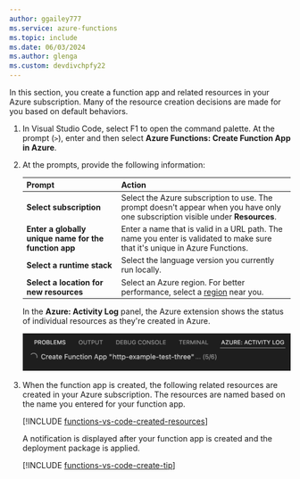 ```yaml
---
author: ggailey777
ms.service: azure-functions
ms.topic: include
ms.date: 06/03/2024
ms.author: glenga
ms.custom: devdivchpfy22
---
```


In this section, you create a function app and related resources in your Azure subscription. Many of the resource creation decisions are made for you based on default behaviors.

1. In Visual Studio Code, select F1 to open the command palette. At the prompt (`>`), enter and then select **Azure Functions: Create Function App in Azure**.

1. At the prompts, provide the following information:

    |Prompt|Action|
    |--|--|
    |**Select subscription**| Select the Azure subscription to use. The prompt doesn't appear when you have only one subscription visible under **Resources**. |
    |**Enter a globally unique name for the function app**| Enter a name that is valid in a URL path. The name you enter is validated to make sure that it's unique in Azure Functions.|
    |**Select a runtime stack**| Select the language version you currently run locally. |
    |**Select a location for new resources**| Select an Azure region. For better performance, select a [region](https://azure.microsoft.com/regions/) near you.|

    In the **Azure: Activity Log** panel, the Azure extension shows the status of individual resources as they're created in Azure.

    ![Screenshot that shows the log of Azure resource creation.](media/functions-publish-project-vscode/resource-activity-log.png)

1. When the function app is created, the following related resources are created in your Azure subscription. The resources are named based on the name you entered for your function app.

    [!INCLUDE [functions-vs-code-created-resources](functions-vs-code-created-resources.md)]

    A notification is displayed after your function app is created and the deployment package is applied.

    [!INCLUDE [functions-vs-code-create-tip](functions-vs-code-create-tip.md)]
    
